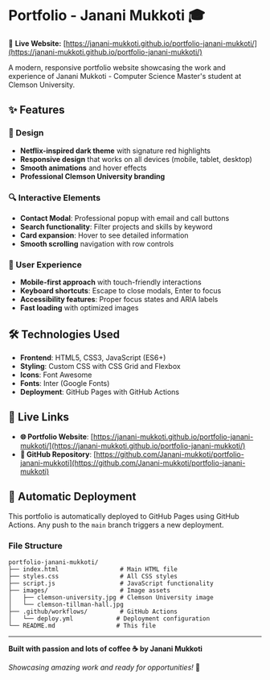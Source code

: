 # Portfolio - Janani Mukkoti 🎓

🌟 **Live Website:** [https://janani-mukkoti.github.io/portfolio-janani-mukkoti/](https://janani-mukkoti.github.io/portfolio-janani-mukkoti/)

A modern, responsive portfolio website showcasing the work and experience of Janani Mukkoti - Computer Science Master's student at Clemson University.

## ✨ Features

### 🎨 Design
- **Netflix-inspired dark theme** with signature red highlights
- **Responsive design** that works on all devices (mobile, tablet, desktop)
- **Smooth animations** and hover effects
- **Professional Clemson University branding**

### 🔍 Interactive Elements
- **Contact Modal**: Professional popup with email and call buttons
- **Search functionality**: Filter projects and skills by keyword
- **Card expansion**: Hover to see detailed information
- **Smooth scrolling** navigation with row controls

### 📱 User Experience
- **Mobile-first approach** with touch-friendly interactions
- **Keyboard shortcuts**: Escape to close modals, Enter to focus
- **Accessibility features**: Proper focus states and ARIA labels
- **Fast loading** with optimized images

## 🛠️ Technologies Used

- **Frontend**: HTML5, CSS3, JavaScript (ES6+)
- **Styling**: Custom CSS with CSS Grid and Flexbox
- **Icons**: Font Awesome
- **Fonts**: Inter (Google Fonts)
- **Deployment**: GitHub Pages with GitHub Actions

## 🔗 Live Links

- **🌐 Portfolio Website**: [https://janani-mukkoti.github.io/portfolio-janani-mukkoti/](https://janani-mukkoti.github.io/portfolio-janani-mukkoti/)
- **📂 GitHub Repository**: [https://github.com/Janani-mukkoti/portfolio-janani-mukkoti](https://github.com/Janani-mukkoti/portfolio-janani-mukkoti)



## 🔄 Automatic Deployment

This portfolio is automatically deployed to GitHub Pages using GitHub Actions. Any push to the `main` branch triggers a new deployment.

### File Structure
```
portfolio-janani-mukkoti/
├── index.html                 # Main HTML file
├── styles.css                 # All CSS styles
├── script.js                  # JavaScript functionality
├── images/                    # Image assets
│   ├── clemson-university.jpg # Clemson University image
│   └── clemson-tillman-hall.jpg
├── .github/workflows/         # GitHub Actions
│   └── deploy.yml            # Deployment configuration
└── README.md                 # This file
```

---

**Built with passion and lots of coffee ☕ by Janani Mukkoti**

*Showcasing amazing work and ready for opportunities!* 🌟
